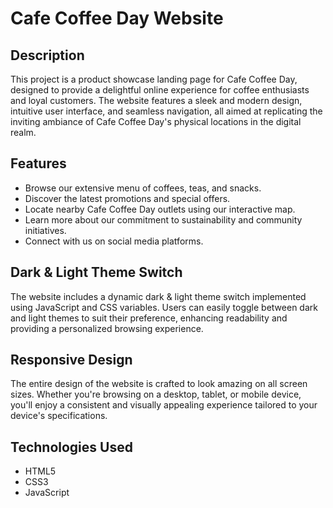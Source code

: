# Cafe Coffee Day Website

## Description
This project is a product showcase landing page for Cafe Coffee Day, designed to provide a delightful online experience for coffee enthusiasts and loyal customers. The website features a sleek and modern design, intuitive user interface, and seamless navigation, all aimed at replicating the inviting ambiance of Cafe Coffee Day's physical locations in the digital realm.

## Features
- Browse our extensive menu of coffees, teas, and snacks.
- Discover the latest promotions and special offers.
- Locate nearby Cafe Coffee Day outlets using our interactive map.
- Learn more about our commitment to sustainability and community initiatives.
- Connect with us on social media platforms.

## Dark & Light Theme Switch
The website includes a dynamic dark & light theme switch implemented using JavaScript and CSS variables. Users can easily toggle between dark and light themes to suit their preference, enhancing readability and providing a personalized browsing experience.

## Responsive Design
The entire design of the website is crafted to look amazing on all screen sizes. Whether you're browsing on a desktop, tablet, or mobile device, you'll enjoy a consistent and visually appealing experience tailored to your device's specifications.

## Technologies Used
- HTML5
- CSS3
- JavaScript
